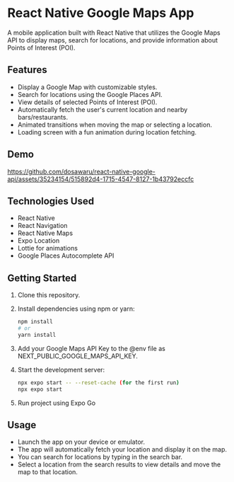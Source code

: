 # React Native Google Maps App

A mobile application built with React Native that utilizes the Google Maps API to display maps, search for locations, and provide information about Points of Interest (POI).

## Features

- Display a Google Map with customizable styles.
- Search for locations using the Google Places API.
- View details of selected Points of Interest (POI).
- Automatically fetch the user's current location and nearby bars/restaurants.
- Animated transitions when moving the map or selecting a location.
- Loading screen with a fun animation during location fetching.

## Demo

https://github.com/dosawaru/react-native-google-api/assets/35234154/515892d4-1715-4547-8127-1b43792eccfc

## Technologies Used

- React Native
- React Navigation
- React Native Maps
- Expo Location
- Lottie for animations
- Google Places Autocomplete API

## Getting Started

1. Clone this repository.
2. Install dependencies using npm or yarn:
   ```bash
   npm install
   # or
   yarn install
   ```

3. Add your Google Maps API Key to the @env file as NEXT_PUBLIC_GOOGLE_MAPS_API_KEY.
4. Start the development server:
    ```bash
    npx expo start -- --reset-cache (for the first run)
    npx expo start 
    ```
5. Run project using Expo Go

## Usage

- Launch the app on your device or emulator.
- The app will automatically fetch your location and display it on the map.
- You can search for locations by typing in the search bar.
- Select a location from the search results to view details and move the map to that location.
